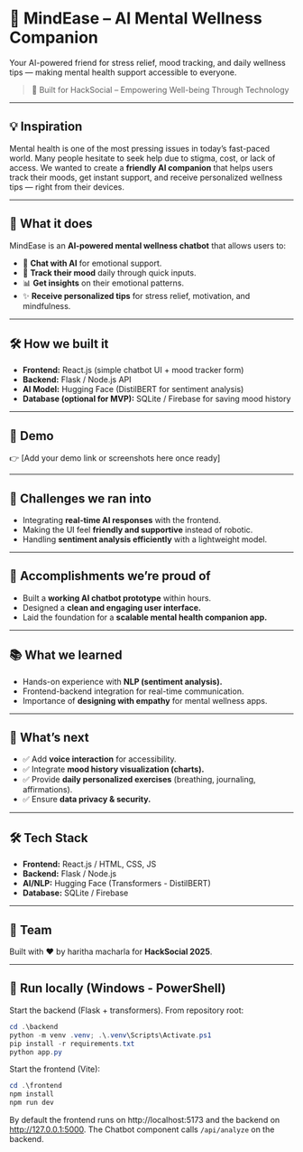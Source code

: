 
# 🌿 MindEase – AI Mental Wellness Companion  
Your AI-powered friend for stress relief, mood tracking, and daily wellness tips — making mental health support accessible to everyone.


> 🚀 Built for HackSocial – Empowering Well-being Through Technology  

---

## 💡 Inspiration  
Mental health is one of the most pressing issues in today’s fast-paced world. Many people hesitate to seek help due to stigma, cost, or lack of access. We wanted to create a **friendly AI companion** that helps users track their moods, get instant support, and receive personalized wellness tips — right from their devices.  

---

## 🎯 What it does  
MindEase is an **AI-powered mental wellness chatbot** that allows users to:  
- 🧠 **Chat with AI** for emotional support.  
- 🌈 **Track their mood** daily through quick inputs.  
- 📊 **Get insights** on their emotional patterns.  
- ✨ **Receive personalized tips** for stress relief, motivation, and mindfulness.  

---

## 🛠️ How we built it  
- **Frontend:** React.js (simple chatbot UI + mood tracker form)  
- **Backend:** Flask / Node.js API  
- **AI Model:** Hugging Face (DistilBERT for sentiment analysis)  
- **Database (optional for MVP):** SQLite / Firebase for saving mood history  

---

## 🚀 Demo  
👉 [Add your demo link or screenshots here once ready]  

---

## 🧩 Challenges we ran into  
- Integrating **real-time AI responses** with the frontend.  
- Making the UI feel **friendly and supportive** instead of robotic.  
- Handling **sentiment analysis efficiently** with a lightweight model.  

---

## 🌟 Accomplishments we’re proud of  
- Built a **working AI chatbot prototype** within hours.  
- Designed a **clean and engaging user interface.**  
- Laid the foundation for a **scalable mental health companion app.**  

---

## 📚 What we learned  
- Hands-on experience with **NLP (sentiment analysis).**  
- Frontend-backend integration for real-time communication.  
- Importance of **designing with empathy** for mental wellness apps.  

---

## 🔮 What’s next  
- ✅ Add **voice interaction** for accessibility.  
- ✅ Integrate **mood history visualization (charts).**  
- ✅ Provide **daily personalized exercises** (breathing, journaling, affirmations).  
- ✅ Ensure **data privacy & security.**  

---

## 🛠️ Tech Stack  
- **Frontend:** React.js / HTML, CSS, JS  
- **Backend:** Flask / Node.js  
- **AI/NLP:** Hugging Face (Transformers - DistilBERT)  
- **Database:** SQLite / Firebase  

---

## 🤝 Team  
Built with ❤️ by haritha macharla for **HackSocial 2025**.  

---

## 🧭 Run locally (Windows - PowerShell)

Start the backend (Flask + transformers). From repository root:

```powershell
cd .\backend
python -m venv .venv; .\.venv\Scripts\Activate.ps1
pip install -r requirements.txt
python app.py
```

Start the frontend (Vite):

```powershell
cd .\frontend
npm install
npm run dev
```

By default the frontend runs on http://localhost:5173 and the backend on http://127.0.0.1:5000. The Chatbot component calls `/api/analyze` on the backend.

